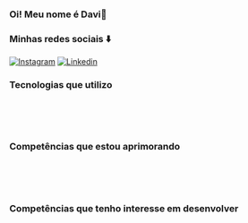 

### Oi! Meu nome é Davi👋
### Minhas redes sociais ⬇️


[![Instagram](https://img.shields.io/badge/Instagram-E4405F?style=for-the-badge&logo=instagram&logoColor=white)](https://www.instagram.com/dfmiguel_/)
[![Linkedin](https://img.shields.io/badge/LinkedIn-0077B5?style=for-the-badge&logo=linkedin&logoColor=white)]([https://www.linkedin.com/in/davi-miguel-franklim-de-almeida-a7a4a3264/](https://www.linkedin.com/in/davi-miguel-664226217/))

### Tecnologias que utilizo

<div style = "display: inline_block"><br>
    <img alt = "" src ="https://img.shields.io/badge/JavaScript-F7DF1E?style=for-the-badge&logo=javascript&logoColor=black">
    <img alt = "" src ="https://img.shields.io/badge/Node.js-43853D?style=for-the-badge&logo=node.js&logoColor=white">
    <img alt = "" src = "https://img.shields.io/badge/Express.js-404D59?style=for-the-badge">
    <img alt = "" src = "https://img.shields.io/badge/MongoDB-4EA94B?style=for-the-badge&logo=mongodb&logoColor=white">
    <img alt = "" src = "https://img.shields.io/badge/Python-3776AB?style=for-the-badge&logo=python&logoColor=white">
    <img alt = "" src = "https://img.shields.io/badge/Flask-000000?style=for-the-badge&logo=flask&logoColor=white">
    <img alt = "" src = "https://img.shields.io/badge/PostgreSQL-316192?style=for-the-badge&logo=postgresql&logoColor=white">
    
    
<div><br/>

### Competências que estou aprimorando

<div style = "display: inline_block"><br>
    <img alt = "" src = "https://img.shields.io/badge/React-20232A?style=for-the-badge&logo=react&logoColor=61DAFB">
    <img alt = "" src = "https://img.shields.io/badge/Amazon_AWS-232F3E?style=for-the-badge&logo=amazon-aws&logoColor=white">
    
<div><br/>

### Competências que tenho interesse em desenvolver

<div style = "display: inline_block"><br>
   <img alt = "" src ="https://img.shields.io/badge/C%23-239120?style=for-the-badge&logo=c-sharp&logoColor=white"/>
   <img alt = "" src ="https://img.shields.io/badge/React_Native-20232A?style=for-the-badge&logo=react&logoColor=61DAFB"/>
   
<div><br/>



